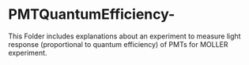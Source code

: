 # PMTQuantumEfficiency-
This Folder includes explanations about an experiment to measure light response (proportional to quantum efficiency) of PMTs for MOLLER experiment.
